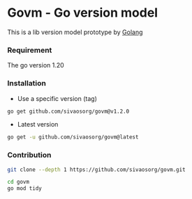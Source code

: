 # Govm - Go version model

This is a lib version model prototype by [Golang](https://go.dev/)

### Requirement

The go version 1.20

### Installation

- Use a specific version (tag)

```bash
go get github.com/sivaosorg/govm@v1.2.0
```

- Latest version

```bash
go get -u github.com/sivaosorg/govm@latest
```

### Contribution

```bash
git clone --depth 1 https://github.com/sivaosorg/govm.git
```

```bash
cd govm
go mod tidy
```
